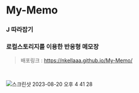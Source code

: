 # My-Memo
### J 따라잡기
### 로컬스토리지를 이용한 반응형 메모장

> 배포링크 : https://nkellaaa.github.io/My-Memo/
<br>

![스크린샷 2023-08-20 오후 4 41 28](https://github.com/nkEllaaa/My-Memo/assets/97887376/04db0c9b-b23d-45aa-aeb1-1af0d9768e26)
